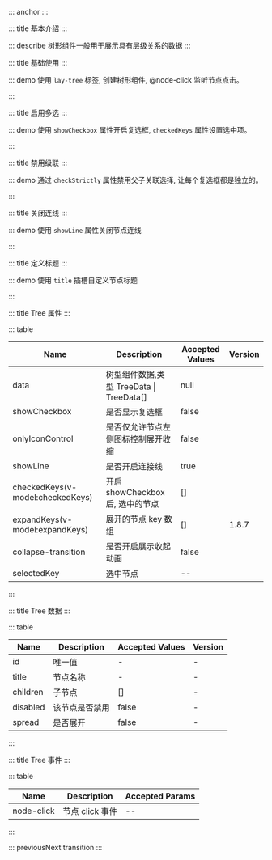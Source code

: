 ::: anchor
:::

::: title 基本介绍
:::

::: describe 树形组件一般用于展示具有层级关系的数据
:::

::: title 基础使用
:::

::: demo 使用 `lay-tree` 标签, 创建树形组件, @node-click 监听节点点击。

<template>
  <lay-tree
    :data="data"
	:onlyIconControl="true"
	v-model:selectedKey="selectedKey"
    @node-click="handleClick"
  >
  </lay-tree>
</template>

<script setup>
import { ref } from 'vue';

const selectedKey = ref(1);

const data = ref([{
	title: '一级1',
	id: 1,
	checked: true,
	children: [{
		title: '二级1-1 可允许跳转',
		id: 3,
		href: 'https://www.layui.com/',
		children: [{
			title: '三级1-1-3',
			id: 23,
			children: [{
				title: '四级1-1-3-1',
				id: 24,
				children: [{
					title: '五级1-1-3-1-1',
					id: 30,
					field: ''
				},
				{
					title: '五级1-1-3-1-2',
					id: 31,
				}]
			}]
		},
		{
			title: '三级1-1-1',
			id: 7,
			children: [{
				title: '四级1-1-1-1 可允许跳转',
				id: 15,
				href: 'https://www.layui.com/doc/'
			}]
		},
		{
			title: '三级1-1-2',
			id: 8,
			children: [{
				title: '四级1-1-2-1',
				id: 32,
			}]
		}]
	},
	{
		title: '二级1-2',
		id: 4,
		children: [{
			title: '三级1-2-1',
			id: 9,
			disabled: true
		},
		{
			title: '三级1-2-2',
			id: 10,
		}]
	},
	{
		title: '二级1-3',
		id: 20,
		children: [{
			title: '三级1-3-1',
			id: 21,
		},
		{
			title: '三级1-3-2',
			id: 22,
		}]
	}]
},
{
	title: '一级2',
	id: 2,
	children: [{
		title: '二级2-1',
		id: 5,
		spread: true,
		children: [{
			title: '三级2-1-1',
			id: 11,
		},
		{
			title: '三级2-1-2',
			id: 12,
		}]
	},
	{
		title: '二级2-2',
		id: 6,
		children: [{
			title: '三级2-2-1',
			id: 13,
		},
		{
			title: '三级2-2-2',
			id: 14,
			disabled: true
		}]
	}]
},
{
	title: '一级3',
	id: 16,
	children: [{
		title: '二级3-1',
		id: 17,
		fixed: true,
		children: [{
			title: '三级3-1-1',
			id: 18,
		},
		{
			title: '三级3-1-2',
			id: 19,
		}]
	},
	{
		title: '二级3-2',
		id: 27,
		children: [{
			title: '三级3-2-1',
			id: 28,
		},
		{
			title: '三级3-2-2',
			id: 29,
		}]
	}]
}]);

function handleClick(node) {
  console.log("Click Node:" + JSON.stringify(node));
}
</script>

:::

::: title 启用多选
:::

::: demo 使用 `showCheckbox` 属性开启复选框, `checkedKeys` 属性设置选中项。

<template>
  <lay-tree
    :data="data2"
	:showCheckbox="showCheckbox2"
	v-model:checkedKeys="checkedKeys2"
  >
  </lay-tree>
</template>

<script setup>
import { ref } from 'vue';

const checkedKeys2 = ref([]);
const showCheckbox2 = ref(true);

const data2 = ref([{
	title: '一级1',
	id: 1,
	checked: true,
	spread: true,
	children: [{
		title: '二级1-1 可允许跳转',
		id: 3,
		href: 'https://www.layui.com/',
		children: [{
			title: '三级1-1-3',
			id: 23,
			children: [{
				title: '四级1-1-3-1',
				id: 24,
				children: [{
					title: '五级1-1-3-1-1',
					id: 30,
					field: ''
				},
				{
					title: '五级1-1-3-1-2',
					id: 31,
				}]
			}]
		},
		{
			title: '三级1-1-1',
			id: 7,
			children: [{
				title: '四级1-1-1-1 可允许跳转',
				id: 15,
				href: 'https://www.layui.com/doc/'
			}]
		},
		{
			title: '三级1-1-2',
			id: 8,
			children: [{
				title: '四级1-1-2-1',
				id: 32,
			}]
		}]
	},
	{
		title: '二级1-2',
		id: 4,
		spread: true,
		children: [{
			title: '三级1-2-1',
			id: 9,
			disabled: true
		},
		{
			title: '三级1-2-2',
			id: 10,
		}]
	},
	{
		title: '二级1-3',
		id: 20,
		children: [{
			title: '三级1-3-1',
			id: 21,
		},
		{
			title: '三级1-3-2',
			id: 22,
		}]
	}]
},
{
	title: '一级2',
	id: 2,
	spread: true,
	children: [{
		title: '二级2-1',
		id: 5,
		spread: true,
		children: [{
			title: '三级2-1-1',
			id: 11,
		},
		{
			title: '三级2-1-2',
			id: 12,
		}]
	},
	{
		title: '二级2-2',
		id: 6,
		children: [{
			title: '三级2-2-1',
			id: 13,
		},
		{
			title: '三级2-2-2',
			id: 14,
			disabled: true
		}]
	}]
},
{
	title: '一级3',
	id: 16,
	children: [{
		title: '二级3-1',
		id: 17,
		fixed: true,
		children: [{
			title: '三级3-1-1',
			id: 18,
		},
		{
			title: '三级3-1-2',
			id: 19,
		}]
	},
	{
		title: '二级3-2',
		id: 27,
		children: [{
			title: '三级3-2-1',
			id: 28,
		},
		{
			title: '三级3-2-2',
			id: 29,
		}]
	}]
}]);
</script>

:::

::: title 禁用级联
:::

::: demo 通过 `checkStrictly` 属性禁用父子关联选择, 让每个复选框都是独立的。

<template>
  <lay-tree
	v-model:checkedKeys="checkedKeys3"
    :checkStrictly="true"
	:showCheckbox="true"
	:data="data3"
  >
  </lay-tree>
</template>

<script setup>
import { ref } from 'vue';

const data3 = ref([{
	title: '一级1',
	id: 1,
	checked: true,
	spread: true,
	children: [{
		title: '二级1-1 可允许跳转',
		id: 3,
		href: 'https://www.layui.com/',
		children: [{
			title: '三级1-1-3',
			id: 23,
			children: [{
				title: '四级1-1-3-1',
				id: 24,
				children: [{
					title: '五级1-1-3-1-1',
					id: 30,
					field: ''
				},
				{
					title: '五级1-1-3-1-2',
					id: 31,
				}]
			}]
		},
		{
			title: '三级1-1-1',
			id: 7,
			children: [{
				title: '四级1-1-1-1 可允许跳转',
				id: 15,
				href: 'https://www.layui.com/doc/'
			}]
		},
		{
			title: '三级1-1-2',
			id: 8,
			children: [{
				title: '四级1-1-2-1',
				id: 32,
			}]
		}]
	},
	{
		title: '二级1-2',
		id: 4,
		spread: true,
		children: [{
			title: '三级1-2-1',
			id: 9,
			disabled: true
		},
		{
			title: '三级1-2-2',
			id: 10,
		}]
	},
	{
		title: '二级1-3',
		id: 20,
		children: [{
			title: '三级1-3-1',
			id: 21,
		},
		{
			title: '三级1-3-2',
			id: 22,
		}]
	}]
},
{
	title: '一级2',
	id: 2,
	spread: true,
	children: [{
		title: '二级2-1',
		id: 5,
		spread: true,
		children: [{
			title: '三级2-1-1',
			id: 11,
		},
		{
			title: '三级2-1-2',
			id: 12,
		}]
	},
	{
		title: '二级2-2',
		id: 6,
		children: [{
			title: '三级2-2-1',
			id: 13,
		},
		{
			title: '三级2-2-2',
			id: 14,
			disabled: true
		}]
	}]
},
{
	title: '一级3',
	id: 16,
	children: [{
		title: '二级3-1',
		id: 17,
		fixed: true,
		children: [{
			title: '三级3-1-1',
			id: 18,
		},
		{
			title: '三级3-1-2',
			id: 19,
		}]
	},
	{
		title: '二级3-2',
		id: 27,
		children: [{
			title: '三级3-2-1',
			id: 28,
		},
		{
			title: '三级3-2-2',
			id: 29,
		}]
	}]
}]);

const checkedKeys3 = ref([2,3])
</script>

:::

::: title 关闭连线
:::

::: demo 使用 `showLine` 属性关闭节点连线

<template>
  <lay-tree
    :data="data"
		v-model:selectedKey="selectedKey"
	:showLine="showLine"
  >
  </lay-tree>
</template>

<script setup>
import { ref } from 'vue';

const showLine=ref(false)
</script>

:::

::: title 定义标题
:::

::: demo 使用 `title` 插槽自定义节点标题

<template>
  <lay-tree :data="data">	
	<template #title="{ data }">
		{{ data.id }}
	</template>
  </lay-tree>
</template>

<script setup>
import { ref } from 'vue';
</script>

:::

::: title Tree 属性
:::

::: table

| Name                             | Description                              | Accepted Values | Version |
| -------------------------------- | ---------------------------------------- | --------------- |--------------- |
| data                             | 树型组件数据,类型 TreeData \| TreeData[] | null            | |
| showCheckbox                     | 是否显示复选框                           | false           | |
| onlyIconControl                  | 是否仅允许节点左侧图标控制展开收缩       | false           | |
| showLine                         | 是否开启连接线                           | true            | |
| checkedKeys(v-model:checkedKeys) | 开启 showCheckbox 后, 选中的节点         | []              | |
| expandKeys(v-model:expandKeys)   | 展开的节点 key 数组                      | []              | 1.8.7 |
| collapse-transition              | 是否开启展示收起动画                     | false           | |
| selectedKey                      | 选中节点                                  | --              | |
:::

::: title Tree 数据
:::

::: table

| Name                | Description | Accepted Values | Version |
|---------------------|-------------| --------------- |--------------- |
| id                  | 唯一值          | -               | -|
| title               | 节点名称        | -               | -|
| children            | 子节点          | []              | -|
| disabled            | 该节点是否禁用   | false           | - |
| spread              | 是否展开        | false           | -|

:::

::: title Tree 事件
:::

::: table

| Name       | Description     | Accepted Params |
| ---------- | --------------- | --------------- |
| node-click | 节点 click 事件 | --              |

:::

::: previousNext transition
:::
